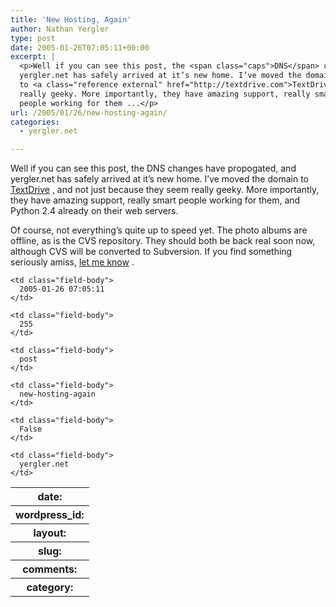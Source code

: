 ```yaml
---
title: 'New Hosting, Again'
author: Nathan Yergler
type: post
date: 2005-01-26T07:05:11+00:00
excerpt: |
  <p>Well if you can see this post, the <span class="caps">DNS</span> changes have propogated, and
  yergler.net has safely arrived at it’s new home. I’ve moved the domain
  to <a class="reference external" href="http://textdrive.com">TextDrive</a>, and not just because they seem
  really geeky. More importantly, they have amazing support, really smart
  people working for them ...</p>
url: /2005/01/26/new-hosting-again/
categories:
  - yergler.net

---
```

Well if you can see this post, the <span class="caps">DNS</span> changes have propogated, and yergler.net has safely arrived at it’s new home. I’ve moved the domain to [TextDrive][1] , and not just because they seem really geeky. More importantly, they have amazing support, really smart people working for them, and Python 2.4 already on their web servers.

Of course, not everything’s quite up to speed yet. The photo albums are offline, as is the <span class="caps">CVS</span> repository. They should both be back real soon now, although <span class="caps">CVS</span> will be converted to Subversion. If you find something seriously amiss, [let me know][2] .

<table class="docutils field-list" frame="void" rules="none">
  <col class="field-name" /> <col class="field-body" /> <tr class="field">
    <th class="field-name">
      date:
    </th>

    <td class="field-body">
      2005-01-26 07:05:11
    </td>
  </tr>

  <tr class="field">
    <th class="field-name">
      wordpress_id:
    </th>

    <td class="field-body">
      255
    </td>
  </tr>

  <tr class="field">
    <th class="field-name">
      layout:
    </th>

    <td class="field-body">
      post
    </td>
  </tr>

  <tr class="field">
    <th class="field-name">
      slug:
    </th>

    <td class="field-body">
      new-hosting-again
    </td>
  </tr>

  <tr class="field">
    <th class="field-name">
      comments:
    </th>

    <td class="field-body">
      False
    </td>
  </tr>

  <tr class="field">
    <th class="field-name">
      category:
    </th>

    <td class="field-body">
      yergler.net
    </td>
  </tr>
</table>

 [1]: http://textdrive.com
 [2]: /contact